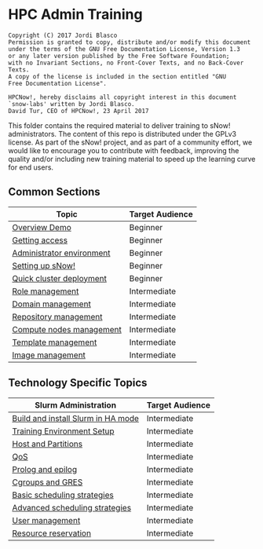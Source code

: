 # HPC Admin Training

```
Copyright (C) 2017 Jordi Blasco
Permission is granted to copy, distribute and/or modify this document
under the terms of the GNU Free Documentation License, Version 1.3
or any later version published by the Free Software Foundation;
with no Invariant Sections, no Front-Cover Texts, and no Back-Cover Texts.
A copy of the license is included in the section entitled "GNU
Free Documentation License".

HPCNow!, hereby disclaims all copyright interest in this document
`snow-labs' written by Jordi Blasco.
David Tur, CEO of HPCNow!, 23 April 2017
```

This folder contains the required material to deliver training to sNow! administrators. The content of this repo is distributed under the GPLv3 license.
As part of the sNow! project, and as part of a community effort, we would like to encourage you to contribute with feedback, improving the quality and/or including new training material to speed up the learning curve for end users.

## Common Sections

| Topic                                                                 | Target Audience       |
| --------------------------------------------------------------------- | --------------------- |
| [Overview Demo](00-overview-demo.md)                                  | Beginner              |
| [Getting access](01-getting-access.md)                                | Beginner              |
| [Administrator environment](02-administration-environment.md)         | Beginner              |
| [Setting up sNow!](03-setting-up-snow.md)                             | Beginner              |
| [Quick cluster deployment](04-quick-cluster-deployment.md)            | Beginner              |
| [Role management](05-role-management.md)                              | Intermediate          |
| [Domain management](06-domain-management.md)                          | Intermediate          |
| [Repository management](07-repository-management.md)                  | Intermediate          |
| [Compute nodes management](08-compute-node-management.md)             | Intermediate          |
| [Template management](09-template-management.md)                      | Intermediate          |
| [Image management](10-image-management.md)                            | Intermediate          |

## Technology Specific Topics

| Slurm Administration                                                         | Target Audience       |
| ---------------------------------------------------------------------------- | --------------------- |
| [Build and install Slurm in HA mode](slurm/00-build-and-install-slurm.md)    | Intermediate          |
| [Training Environment Setup](slurm/01-training-environment-setup.md)         | Intermediate          |
| [Host and Partitions](slurm/02-host-and-partitions.md)                       | Intermediate          |
| [QoS](slurm/03-qos.md)                                                       | Intermediate          |
| [Prolog and epilog](slurm/04-prolog-and-epilog.md)                           | Intermediate          |
| [Cgroups and GRES](slurm/05-cgroups-and-gres.md)                             | Intermediate          |
| [Basic scheduling strategies](slurm/06-basic-scheduling-strategies.md)       | Intermediate          |
| [Advanced scheduling strategies](slurm/07-advanced-scheduling-strategies.md) | Intermediate          |
| [User management](slurm/08-user-management.md)                               | Intermediate          |
| [Resource reservation](slurm/09-resource-reservation.md)                     | Intermediate          |
